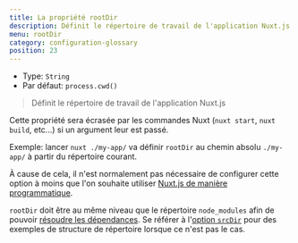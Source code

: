 ```yaml
---
title: La propriété rootDir
description: Définit le répertoire de travail de l'application Nuxt.js
menu: rootDir
category: configuration-glossary
position: 23
---
```


- Type: `String`
- Par défaut: `process.cwd()`

> Définit le répertoire de travail de l'application Nuxt.js

Cette propriété sera écrasée par les commandes Nuxt (`nuxt start`, `nuxt build`, etc...) si un argument leur est passé.

Exemple: lancer `nuxt ./my-app/` va définir `rootDir` au chemin absolu `./my-app/` à partir du répertoire courant.

À cause de cela, il n'est normalement pas nécessaire de configurer cette option à moins que l'on souhaite utiliser [Nuxt.js de manière programmatique](/guides/internals-glossary/nuxt).

<base-alert type="info">

`rootDir` doit être au même niveau que le répertoire `node_modules` afin de pouvoir [résoudre les dépendances](https://nodejs.org/api/modules.html#modules_all_together). Se référer à l'[option `srcDir`](/guides/configuration-glossary/configuration-srcdir) pour des exemples de structure de répertoire lorsque ce n'est pas le cas.

</base-alert>
